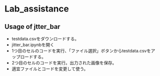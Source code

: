 # Lab_assistance

## Usage of jtter_bar
- testdata.csvをダウンロードする。
- jitter_bar.ipynbを開く
- 1つ目のセルのコードを実行、「ファイル選択」ボタンからtestdata.csvをアップロードする。
- 2つ目のセルのコードを実行。出力された画像を保存。
- 適宜ファイルとコードを変更して使う。
